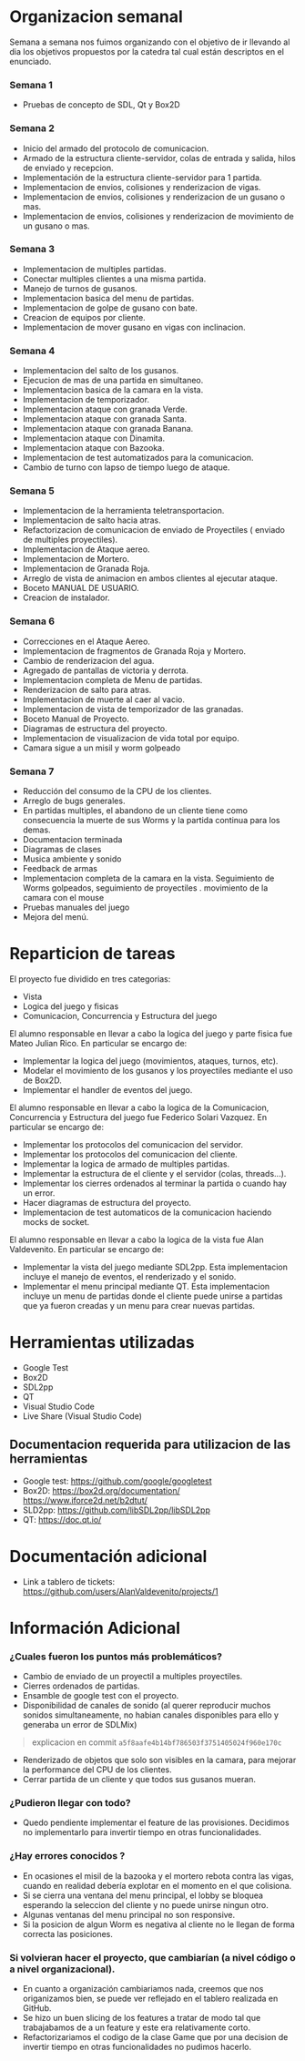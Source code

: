 # Organizacion semanal

Semana a semana nos fuimos organizando con el objetivo de ir llevando al dia los objetivos
propuestos por la catedra tal cual están descriptos en el enunciado.

### Semana 1

- Pruebas de concepto de SDL, Qt y Box2D

### Semana 2

- Inicio del armado del protocolo de comunicacion.
- Armado de la estructura cliente-servidor, colas de entrada y salida, hilos de enviado y recepcion.
- Implementación de la estructura cliente-servidor para 1 partida.
- Implementacion de envios, colisiones y renderizacion de vigas.
- Implementacion de envios, colisiones y renderizacion de un gusano o mas.
- Implementacion de envios, colisiones y renderizacion de movimiento de un gusano o mas.

### Semana 3

- Implementacion de multiples partidas.
- Conectar multiples clientes a una misma partida.
- Manejo de turnos de gusanos.
- Implementacion basica del menu de partidas.
- Implementacion de golpe de gusano con bate.
- Creacion de equipos por cliente.
- Implementacion de mover gusano en vigas con inclinacion.

### Semana 4

- Implementacion del salto de los gusanos.
- Ejecucion de mas de una partida en simultaneo.
- Implementacion basica de la camara en la vista.
- Implementacion de temporizador.
- Implementacion ataque con granada Verde.
- Implementacion ataque con granada Santa.
- Implementacion ataque con granada Banana.
- Implementacion ataque con Dinamita.
- Implementacion ataque con Bazooka.
- Implementacion de test automatizados para la comunicacion.
- Cambio de turno con lapso de tiempo luego de ataque.

### Semana 5

- Implementacion de la herramienta teletransportacion.
- Implementacion de salto hacia atras.
- Refactorizacion de comunicacion de enviado de Proyectiles ( enviado de multiples proyectiles).
- Implementacion de Ataque aereo.
- Implementacion de Mortero.
- Implementacion de Granada Roja.
- Arreglo de vista de animacion en ambos clientes al ejecutar ataque.
- Boceto MANUAL DE USUARIO.
- Creacion de instalador.

### Semana 6

- Correcciones en el Ataque Aereo.
- Implementacion de fragmentos de Granada Roja y Mortero.
- Cambio de renderizacion del agua.
- Agregado de pantallas de victoria y derrota.
- Implementacion completa de Menu de partidas.
- Renderizacion de salto para atras.
- Implementacion de muerte al caer al vacio.
- Implementacion de vista de temporizador de las granadas.
- Boceto Manual de Proyecto.
- Diagramas de estructura del proyecto.
- Implementacion de visualizacion de vida total por equipo.
- Camara sigue a un misil y worm golpeado

### Semana 7

- Reducción del consumo de la CPU de los clientes.
- Arreglo de bugs generales.
- En partidas multiples, el abandono de un cliente tiene como consecuencia la muerte de sus Worms y la partida continua para los demas.
- Documentacion terminada
- Diagramas de clases
- Musica ambiente y sonido
- Feedback de armas
- Implementacion completa de la camara en la vista. Seguimiento de Worms golpeados, seguimiento de proyectiles . movimiento de la camara con el mouse
- Pruebas manuales del juego
- Mejora del menú.

# Reparticion de tareas

El proyecto fue dividido en tres categorias:

- Vista
- Logica del juego y fisicas
- Comunicacion, Concurrencia y Estructura del juego

El alumno responsable en llevar a cabo la logica del juego y parte fisica fue Mateo Julian Rico. En particular
se encargo de:

- Implementar la logica del juego (movimientos, ataques, turnos, etc).
- Modelar el movimiento de los gusanos y los proyectiles mediante el uso de Box2D.
- Implementar el handler de eventos del juego.

El alumno responsable en llevar a cabo la logica de la Comunicacion, Concurrencia y Estructura del juego fue Federico Solari Vazquez. En
particular se encargo de:

- Implementar los protocolos del comunicacion del servidor.
- Implementar los protocolos del comunicacion del cliente.
- Implementar la logica de armado de multiples partidas.
- Implementar la estructura de el cliente y el servidor (colas, threads...).
- Implementar los cierres ordenados al terminar la partida o cuando hay un error.
- Hacer diagramas de estructura del proyecto.
- Implementacion de test automaticos de la comunicacion haciendo mocks de socket.

El alumno responsable en llevar a cabo la logica de la vista fue Alan Valdevenito. En
particular se encargo de:

- Implementar la vista del juego mediante SDL2pp. Esta implementacion incluye el manejo de eventos, el renderizado y el sonido.
- Implementar el menu principal mediante QT. Esta implementacion incluye un menu de partidas donde el cliente puede unirse a partidas que ya fueron creadas y un menu para crear nuevas partidas.

# Herramientas utilizadas

- Google Test
- Box2D
- SDL2pp
- QT
- Visual Studio Code
- Live Share (Visual Studio Code)

## Documentacion requerida para utilizacion de las herramientas

- Google test: https://github.com/google/googletest
- Box2D: https://box2d.org/documentation/ https://www.iforce2d.net/b2dtut/
- SLD2pp: https://github.com/libSDL2pp/libSDL2pp
- QT: https://doc.qt.io/

# Documentación adicional

- Link a tablero de tickets: https://github.com/users/AlanValdevenito/projects/1

# Información Adicional

### ¿Cuales fueron los puntos más problemáticos?

- Cambio de enviado de un proyectil a multiples proyectiles.
- Cierres ordenados de partidas.
- Ensamble de google test con el proyecto.
- Disponibilidad de canales de sonido (al querer reproducir muchos sonidos simultaneamente, no habian canales disponibles para ello y generaba un error de SDLMix)
> explicacion en commit `a5f8aafe4b14bf786503f3751405024f960e170c`
- Renderizado de objetos que solo son visibles en la camara, para mejorar la performance del CPU de los clientes.
- Cerrar partida de un cliente y que todos sus gusanos mueran.

### ¿Pudieron llegar con todo?

- Quedo pendiente implementar el feature de las provisiones. Decidimos no implementarlo para invertir tiempo en otras funcionalidades.

### ¿Hay errores conocidos  ?

- En ocasiones el misil de la bazooka y el mortero rebota contra las vigas, cuando en realidad debería explotar en el momento en el que colisiona.
- Si se cierra una ventana del menu principal, el lobby se bloquea esperando la seleccion del cliente y no puede unirse ningun otro.
- Algunas ventanas del menu principal no son responsive.
- Si la posicion de algun Worm es negativa al cliente no le llegan de forma correcta las posiciones.

### Si volvieran hacer el proyecto, que cambiarían (a nivel código o a nivel organizacional).

- En cuanto a organización cambiariamos nada, creemos que nos origanizamos bien, se puede ver reflejado en el tablero realizada en GitHub.
- Se hizo un buen slicing de los features a tratar de modo tal que trabajabamos de a un feature y este era relativamente corto.
- Refactorizariamos el codigo de la clase Game que por una decision de invertir tiempo en otras funcionalidades no pudimos hacerlo.
